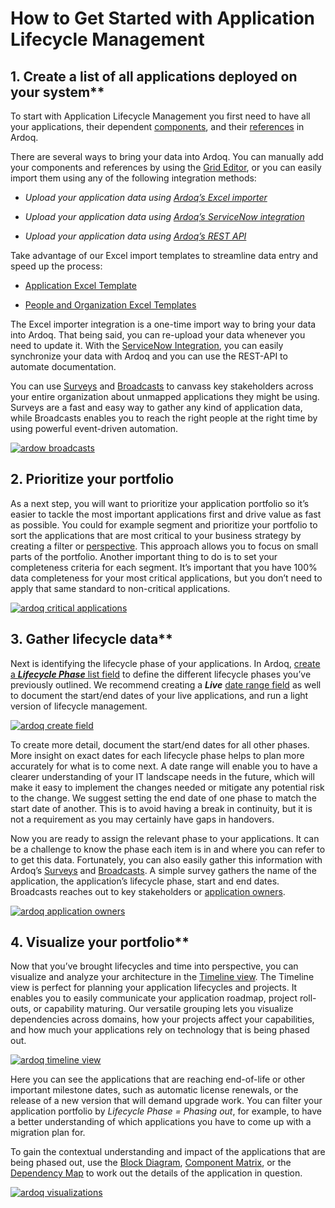 # How to Get Started with Application Lifecycle Management

## 1. Create a list of all applications deployed on your system**

To start with Application Lifecycle Management you first need to have all your applications, their dependent [components](https://help.ardoq.com/en/articles/44117-how-to-create-components), and their [references](https://help.ardoq.com/en/articles/44157-what-are-references) in Ardoq.

There are several ways to bring your data into Ardoq. You can manually add your components and references by using the [Grid Editor](https://help.ardoq.com/en/articles/44145-grid-editor), or you can easily import them using any of the following integration methods:

- _Upload your application data using [Ardoq’s Excel importer](https://help.ardoq.com/en/articles/43943-excel-integration)_
    
- _Upload your application data using [Ardoq’s ServiceNow integration](https://help.ardoq.com/en/articles/44072-how-to-import-servicenow-data-into-ardoq)_
    
- _Upload your application data using [Ardoq’s REST API](https://help.ardoq.com/en/articles/44146-rest-api-tutorial)_
    

Take advantage of our Excel import templates to streamline data entry and speed up the process:

- [Application Excel Template](https://liveshareuk1.seismic.com/i/vQOZu9oXr8nYBLf96bNvAeZ3ZaPXtf___xcAjqkCeEn5YNtdwjIZP9G5UI2qCb9AbY5wX5GeCYSEI8JpZ___eD1JAXYA7DzlOz___pha16lOmUl0gEQUALSIGN)
    
- [People and Organization Excel Templates](https://eng12e.seismic.com/i/vQOZu9oXr8nYBLf96bNvAeZ3ZaPXtf___xcAjqkCeEn5bJbCnh2pAaoXFVkHnW94VbxW1ZN57bqlCFLiPzK2wPGOiDp0KCazT___ADOznz5pf08EQUALSIGN)
    

The Excel importer integration is a one-time import way to bring your data into Ardoq. That being said, you can re-upload your data whenever you need to update it. With the [ServiceNow Integration](https://help.ardoq.com/en/articles/44072-how-to-import-servicenow-data-into-ardoq), you can easily synchronize your data with Ardoq and you can use the REST-API to automate documentation.

You can use [Surveys](https://help.ardoq.com/en/articles/44109-how-to-automatically-create-a-survey) and [Broadcasts](https://help.ardoq.com/en/articles/44025-introduction-to-broadcasts-powerful-messaging-automation-platform) to canvass key stakeholders across your entire organization about unmapped applications they might be using. Surveys are a fast and easy way to gather any kind of application data, while Broadcasts enables you to reach the right people at the right time by using powerful event-driven automation.

[![ardow broadcasts](https://ardoq-d6cb2423c4b1.intercom-attachments.eu/i/o/1790271/a012b07ee9345c652d32d044/upload_15441094021936384578)](https://ardoq-d6cb2423c4b1.intercom-attachments.eu/i/o/1790271/a012b07ee9345c652d32d044/upload_15441094021936384578)

## 2. Prioritize your portfolio

As a next step, you will want to prioritize your application portfolio so it’s easier to tackle the most important applications first and drive value as fast as possible. You could for example segment and prioritize your portfolio to sort the applications that are most critical to your business strategy by creating a filter or [perspective](https://help.ardoq.com/en/articles/44114-perspectives). This approach allows you to focus on small parts of the portfolio. Another important thing to do is to set your completeness criteria for each segment. It’s important that you have 100% data completeness for your most critical applications, but you don’t need to apply that same standard to non-critical applications.

[![ardoq critical applications](https://ardoq-d6cb2423c4b1.intercom-attachments.eu/i/o/1790272/d588ad2c9836891b44f902ba/upload_4571257591671073821)](https://ardoq-d6cb2423c4b1.intercom-attachments.eu/i/o/1790272/d588ad2c9836891b44f902ba/upload_4571257591671073821)

## 3. Gather lifecycle data**

Next is identifying the lifecycle phase of your applications. In Ardoq, [create a **_Lifecycle Phase_** list field](https://help.ardoq.com/en/articles/44115-how-to-create-fields) to define the different lifecycle phases you’ve previously outlined. We recommend creating a **_Live_** [date range field](https://help.ardoq.com/en/articles/44158-what-is-a-field#h_868913e57d) as well to document the start/end dates of your live applications, and run a light version of lifecycle management.

[![ardoq create field](https://ardoq-d6cb2423c4b1.intercom-attachments.eu/i/o/1790273/8f4559192d07b55c69bbbb22/upload_12963380614845783982)](https://ardoq-d6cb2423c4b1.intercom-attachments.eu/i/o/1790273/8f4559192d07b55c69bbbb22/upload_12963380614845783982)

To create more detail, document the start/end dates for all other phases. More insight on exact dates for each lifecycle phase helps to plan more accurately for what is to come next. A date range will enable you to have a clearer understanding of your IT landscape needs in the future, which will make it easy to implement the changes needed or mitigate any potential risk to the change. We suggest setting the end date of one phase to match the start date of another. This is to avoid having a break in continuity, but it is not a requirement as you may certainly have gaps in handovers.

Now you are ready to assign the relevant phase to your applications. It can be a challenge to know the phase each item is in and where you can refer to to get this data. Fortunately, you can also easily gather this information with Ardoq’s [Surveys](https://help.ardoq.com/en/articles/44109-how-to-automatically-create-a-survey) and [Broadcasts](https://help.ardoq.com/en/articles/44025-introduction-to-broadcasts-powerful-messaging-automation-platform). A simple survey gathers the name of the application, the application’s lifecycle phase, start and end dates. Broadcasts reaches out to key stakeholders or [application owners](https://help.ardoq.com/en/articles/44024-broadcasts-how-to-use-intelligent-audience-targeting#h_e3fac9594f).

[![ardoq application owners](https://ardoq-d6cb2423c4b1.intercom-attachments.eu/i/o/1790275/b017ec3053bac672794d0cf9/upload_2214729929410228796)](https://ardoq-d6cb2423c4b1.intercom-attachments.eu/i/o/1790275/b017ec3053bac672794d0cf9/upload_2214729929410228796)

## 4. Visualize your portfolio**

Now that you’ve brought lifecycles and time into perspective, you can visualize and analyze your architecture in the [Timeline view](https://help.ardoq.com/en/articles/44061-timeline-view). The Timeline view is perfect for planning your application lifecycles and projects. It enables you to easily communicate your application roadmap, project roll-outs, or capability maturing. Our versatile grouping lets you visualize dependencies across domains, how your projects affect your capabilities, and how much your applications rely on technology that is being phased out.

[![ardoq timeline view](https://ardoq-d6cb2423c4b1.intercom-attachments.eu/i/o/1790277/6fead655b582df3c13195500/upload_6547862012019036360)](https://ardoq-d6cb2423c4b1.intercom-attachments.eu/i/o/1790277/6fead655b582df3c13195500/upload_6547862012019036360)

Here you can see the applications that are reaching end-of-life or other important milestone dates, such as automatic license renewals, or the release of a new version that will demand upgrade work. You can filter your application portfolio by _Lifecycle Phase = Phasing out_, for example, to have a better understanding of which applications you have to come up with a migration plan for.

To gain the contextual understanding and impact of the applications that are being phased out, use the [Block Diagram](https://help.ardoq.com/en/articles/44213-block-diagram), [Component Matrix](https://help.ardoq.com/en/articles/44049-component-matrix), or the [Dependency Map](https://help.ardoq.com/en/articles/44007-dependency-map) to work out the details of the application in question.

[![ardoq visualizations](https://ardoq-d6cb2423c4b1.intercom-attachments.eu/i/o/1790279/4c9b9fd30f41e97e8cfca244/upload_7114566151978100540)](https://ardoq-d6cb2423c4b1.intercom-attachments.eu/i/o/1790279/4c9b9fd30f41e97e8cfca244/upload_7114566151978100540)